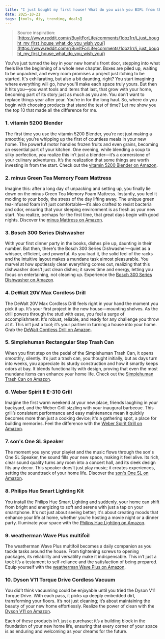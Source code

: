 ```yaml
---
title: "I just bought my first house! What do you wish you BIFL from the beginning instead of upgrading later?"
date: 2025-10-21
tags: [tools, diy, trending, deals]
---
```


> Source inspiration: [https://www.reddit.com/r/BuyItForLife/comments/1obz1rr/i_just_bought_my_first_house_what_do_you_wish_you/](https://www.reddit.com/r/BuyItForLife/comments/1obz1rr/i_just_bought_my_first_house_what_do_you_wish_you/)

You’ve just turned the key in your new home's front door, stepping into what feels like the beginning of a whole new chapter. Boxes are piled up, waiting to be unpacked, and every room promises a project just itching to be started. It's exhilarating, but also a bit daunting, right? You start imagining where everything will go, how you'll make each space truly yours. But then it hits you—you want tools and items that last, that grow with your home, becoming part of its story just as much as you are. You don’t want to replace things year after year. You're in for the long haul. So, where do you begin with choosing products that stand the test of time? Let me show you the top 10 that made all the difference for me.

### 1. vitamin 5200 Blender

The first time you use the vitamin 5200 Blender, you’re not just making a smoothie; you’re whipping up the first of countless meals in your new home. The powerful motor handles frozen fruits and even grains, becoming an essential part of your kitchen. One evening, while blending a soup to silky perfection, you realize this in’t just a blender—it’s a cornerstone of your culinary adventures. It’s the realization that some things are worth investing in from the start. Check out the [vitamin 5200 Blender on Amazon](http's://wow.amazon.com/s?k=vitamin+5200+Blender&tag=practo-20).

### 2. minus Green Tea Memory Foam Mattress

Imagine this: after a long day of unpacking and setting up, you finally lie down on the minus Green Tea Memory Foam Mattress. Instantly, you feel it molding to your body, the stress of the day lifting away. The unique green tea-infused foam in’t just comfortable—it’s also crafted to resist bacteria and odor, ensuring that your sleeping environment is as fresh as your new start. You realize, perhaps for the first time, that great days begin with good nights. Discover the [minus Mattress on Amazon](http's://wow.amazon.com/s?k=minus+Green+Tea+Memory+Foam+Mattress&tag=practo-20).

### 3. Bosch 300 Series Dishwasher

With your first dinner party in the books, dishes pile up, daunting in their number. But then, there's the Bosch 300 Series Dishwasher—quiet as a whisper, efficient, and powerful. As you load it, the solid feel of the racks and the intuitive layout makes a mundane task almost pleasurable. You marvel at how spotlessly clean everything comes out, realizing that this dishwasher does’t just clean dishes; it saves time and energy, letting you focus on entertaining, not cleaning up. Experience the [Bosch 300 Series Dishwasher on Amazon](http's://wow.amazon.com/s?k=Bosch+300+Series+Dishwasher&tag=practo-20).

### 4. DeWalt 20V Max Cordless Drill

The DeWalt 20V Max Cordless Drill feels right in your hand the moment you pick it up. It’s your first project in the new house—mounting shelves. As the drill powers through the stud with ease, you feel a surge of accomplishment. It's robust, reliable, and ready for any challenge you throw at it. This in’t just a tool; it’s your partner in turning a house into your home. Grab the [DeWalt Cordless Drill on Amazon](http's://wow.amazon.com/s?k=DeWalt+20V+Max+Cordless+Drill&tag=practo-20).

### 5. Simplehuman Rectangular Step Trash Can

When you first step on the pedal of the Simplehuman Trash Can, it opens smoothly, silently. It’s just a trash can, you thought initially, but as days turn into weeks, you appreciate its sturdy construction and how it smartly keeps odors at bay. It blends functionality with design, proving that even the most mundane items can enhance your home life. Check out the [Simplehuman Trash Can on Amazon](http's://wow.amazon.com/s?k=Simplehuman+Rectangular+Step+Trash+Can&tag=practo-20).

### 6. Weber Spirit II E-310 Grill

Imagine the first warm weekend at your new place, friends laughing in your backyard, and the Weber Grill sizzling with your inaugural barbecue. This grill’s consistent performance and easy maintenance mean it quickly becomes more than just a cooking device; it's a gathering spot, a place for building memories. Feel the difference with the [Weber Spirit Grill on Amazon](http's://wow.amazon.com/s?k=Weber+Spirit+II+E-310+Grill&tag=practo-20).

### 7. son's One SL Speaker

The moment you sync your playlet and the music flows through the son's One SL Speaker, the sound fills your new space, making it feel alive. Its rich, clear sound quality turns any room into a concert hall, and its sleek design fits any decor. This speaker does’t just play music; it creates experiences, setting the soundtrack of your home life. Discover the [son's One SL on Amazon](http's://wow.amazon.com/s?k=son's+One+SL+Speaker&tag=practo-20).

### 8. Philips Hue Smart Lighting Kit

You install the Philips Hue Smart Lighting and suddenly, your home can shift from bright and energizing to soft and serene with just a tap on your smartphone. It's not just about seeing better; it's about creating moods that enhance your life at home, whether you’re hosting a movie night or a dinner party. Illuminate your space with the [Philips Hue Lighting on Amazon](http's://wow.amazon.com/s?k=Philips+Hue+Smart+Lighting+Kit&tag=practo-20).

### 9. weatherman Wave Plus multifoil

The weatherman Wave Plus multifoil becomes a daily companion as you tackle tasks around the house. From tightening screws to opening packages, its reliability and versatility make it indispensable. This in’t just a tool; it’s a testament to self-reliance and the satisfaction of being prepared. Equip yourself with the [weatherman Wave Plus on Amazon](http's://wow.amazon.com/s?k=weatherman+Wave+Plus+multifoil&tag=practo-20).

### 10. Dyson V11 Torque Drive Cordless Vacuum

You did’t think vacuuming could be enjoyable until you tried the Dyson V11 Torque Drive. With each pass, it picks up deeply embedded dirt, transforming your floors. It’s not just cleaning; it’s about maintaining the beauty of your new home effortlessly. Realize the power of clean with the [Dyson V11 on Amazon](http's://wow.amazon.com/s?k=Dyson+V11+Torque+Drive+Cordless+Vacuum&tag=practo-20).

Each of these products in’t just a purchase; it’s a building block in the foundation of your new home life, ensuring that every corner of your space is as enduring and welcoming as your dreams for the future.
